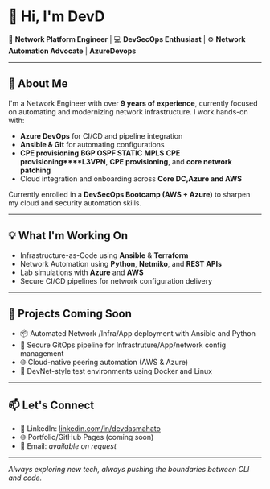 # 👋 Hi, I'm DevD

🚀 **Network Platform Engineer** | 💻 **DevSecOps Enthusiast** | ⚙️ **Network Automation Advocate** | **AzureDevops**

---

## 🔧 About Me

I'm a Network Engineer with over **9 years of experience**, currently focused on automating and modernizing network infrastructure. I work hands-on with:

- **Azure DevOps** for CI/CD and pipeline integration  
- **Ansible & Git** for automating configurations  
- **CPE provisioning** **BGP OSPF STATIC** **MPLS** **CPE provisioning****L3VPN**, **CPE provisioning**, and **core network patching**  
- Cloud integration and onboarding across **Core DC,Azure and AWS**

Currently enrolled in a **DevSecOps Bootcamp (AWS + Azure)** to sharpen my cloud and security automation skills.

---

## 💡 What I'm Working On

- Infrastructure-as-Code using **Ansible** & **Terraform**
- Network Automation using **Python**, **Netmiko**, and **REST APIs**
- Lab simulations with **Azure** and **AWS**
- Secure CI/CD pipelines for network configuration delivery

---

## 📁 Projects Coming Soon

- 📦 Automated Network /Infra/App deployment with Ansible and Python
- 🔐 Secure GitOps pipeline for Infrastruture/App/network config management  
- 🌐 Cloud-native peering automation (AWS & Azure)  
- 🧪 DevNet-style test environments using Docker and Linux

---

## 📫 Let's Connect

- 💼 LinkedIn: [linkedin.com/in/devdasmahato](https://www.linkedin.com/in/devdasmahato)  
- 🌐 Portfolio/GitHub Pages (coming soon)  
- 📧 Email: *available on request*

---

*Always exploring new tech, always pushing the boundaries between CLI and code.*
